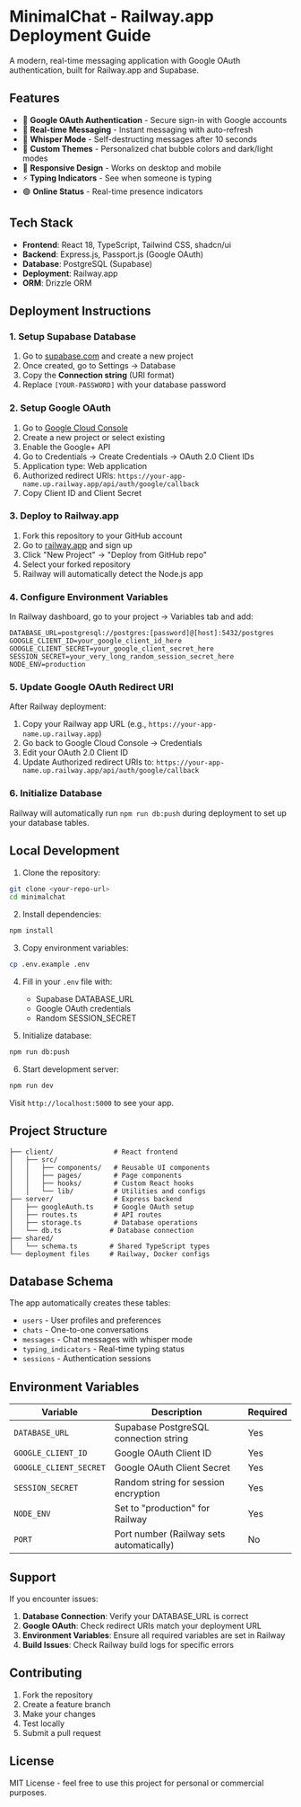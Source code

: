# MinimalChat - Railway.app Deployment Guide

A modern, real-time messaging application with Google OAuth authentication, built for Railway.app and Supabase.

## Features

- 🔐 **Google OAuth Authentication** - Secure sign-in with Google accounts
- 💬 **Real-time Messaging** - Instant messaging with auto-refresh
- 👻 **Whisper Mode** - Self-destructing messages after 10 seconds
- 🎨 **Custom Themes** - Personalized chat bubble colors and dark/light modes
- 📱 **Responsive Design** - Works on desktop and mobile
- ⚡ **Typing Indicators** - See when someone is typing
- 🟢 **Online Status** - Real-time presence indicators

## Tech Stack

- **Frontend**: React 18, TypeScript, Tailwind CSS, shadcn/ui
- **Backend**: Express.js, Passport.js (Google OAuth)
- **Database**: PostgreSQL (Supabase)
- **Deployment**: Railway.app
- **ORM**: Drizzle ORM

## Deployment Instructions

### 1. Setup Supabase Database

1. Go to [supabase.com](https://supabase.com) and create a new project
2. Once created, go to Settings → Database
3. Copy the **Connection string** (URI format)
4. Replace `[YOUR-PASSWORD]` with your database password

### 2. Setup Google OAuth

1. Go to [Google Cloud Console](https://console.cloud.google.com/)
2. Create a new project or select existing
3. Enable the Google+ API
4. Go to Credentials → Create Credentials → OAuth 2.0 Client IDs
5. Application type: Web application
6. Authorized redirect URIs: `https://your-app-name.up.railway.app/api/auth/google/callback`
7. Copy Client ID and Client Secret

### 3. Deploy to Railway.app

1. Fork this repository to your GitHub account
2. Go to [railway.app](https://railway.app) and sign up
3. Click "New Project" → "Deploy from GitHub repo"
4. Select your forked repository
5. Railway will automatically detect the Node.js app

### 4. Configure Environment Variables

In Railway dashboard, go to your project → Variables tab and add:

```
DATABASE_URL=postgresql://postgres:[password]@[host]:5432/postgres
GOOGLE_CLIENT_ID=your_google_client_id_here
GOOGLE_CLIENT_SECRET=your_google_client_secret_here
SESSION_SECRET=your_very_long_random_session_secret_here
NODE_ENV=production
```

### 5. Update Google OAuth Redirect URI

After Railway deployment:
1. Copy your Railway app URL (e.g., `https://your-app-name.up.railway.app`)
2. Go back to Google Cloud Console → Credentials
3. Edit your OAuth 2.0 Client ID
4. Update Authorized redirect URIs to: `https://your-app-name.up.railway.app/api/auth/google/callback`

### 6. Initialize Database

Railway will automatically run `npm run db:push` during deployment to set up your database tables.

## Local Development

1. Clone the repository:
```bash
git clone <your-repo-url>
cd minimalchat
```

2. Install dependencies:
```bash
npm install
```

3. Copy environment variables:
```bash
cp .env.example .env
```

4. Fill in your `.env` file with:
   - Supabase DATABASE_URL
   - Google OAuth credentials
   - Random SESSION_SECRET

5. Initialize database:
```bash
npm run db:push
```

6. Start development server:
```bash
npm run dev
```

Visit `http://localhost:5000` to see your app.

## Project Structure

```
├── client/               # React frontend
│   ├── src/
│   │   ├── components/   # Reusable UI components
│   │   ├── pages/        # Page components
│   │   ├── hooks/        # Custom React hooks
│   │   └── lib/          # Utilities and configs
├── server/               # Express backend
│   ├── googleAuth.ts     # Google OAuth setup
│   ├── routes.ts         # API routes
│   ├── storage.ts        # Database operations
│   └── db.ts            # Database connection
├── shared/
│   └── schema.ts        # Shared TypeScript types
└── deployment files     # Railway, Docker configs
```

## Database Schema

The app automatically creates these tables:
- `users` - User profiles and preferences
- `chats` - One-to-one conversations
- `messages` - Chat messages with whisper mode
- `typing_indicators` - Real-time typing status
- `sessions` - Authentication sessions

## Environment Variables

| Variable | Description | Required |
|----------|-------------|----------|
| `DATABASE_URL` | Supabase PostgreSQL connection string | Yes |
| `GOOGLE_CLIENT_ID` | Google OAuth Client ID | Yes |
| `GOOGLE_CLIENT_SECRET` | Google OAuth Client Secret | Yes |
| `SESSION_SECRET` | Random string for session encryption | Yes |
| `NODE_ENV` | Set to "production" for Railway | Yes |
| `PORT` | Port number (Railway sets automatically) | No |

## Support

If you encounter issues:

1. **Database Connection**: Verify your DATABASE_URL is correct
2. **Google OAuth**: Check redirect URIs match your deployment URL
3. **Environment Variables**: Ensure all required variables are set in Railway
4. **Build Issues**: Check Railway build logs for specific errors

## Contributing

1. Fork the repository
2. Create a feature branch
3. Make your changes
4. Test locally
5. Submit a pull request

## License

MIT License - feel free to use this project for personal or commercial purposes.